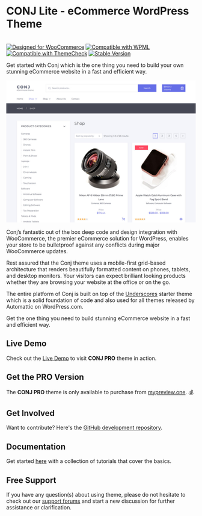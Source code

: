# CONJ Lite - eCommerce WordPress Theme
<br/>[![Designed for WooCommerce](https://img.shields.io/badge/Designed%20for-WooCommerce-9a6b95.svg)](https://www.mypreview.one/conj.html) [![Compatible with WPML](https://img.shields.io/badge/Compatible%20with-WPML-308fb0.svg)](https://wpml.org) [![Compatible with ThemeCheck](https://img.shields.io/badge/ThemeCheck-Passed-c4d658.svg)](http://themecheck.org/score/wordpress-theme-conj-lite.html) [![Stable Version](https://img.shields.io/badge/Stable%20version-1.0.2-8a91ff.svg)](https://wp.me/p8930x-8q)

Get started with Conj which is the one thing you need to build your own stunning eCommerce website in a fast and efficient way. 

![CONJ Lite - eCommerce WordPress Theme](screenshot.jpg)

Conj’s fantastic out of the box deep code and design integration with WooCommerce, the premier eCommerce solution for WordPress, enables your store to be bulletproof against any conflicts during major WooCommerce updates. 

Rest assured that the Conj theme uses a mobile-first grid-based architecture that renders beautifully formatted content on phones, tablets, and desktop monitors. Your visitors can expect brilliant looking products whether they are browsing your website at the office or on the go. 

The entire platform of Conj is built on top of the [Underscores](https://github.com/Automattic/_s) starter theme which is a solid foundation of code and also used for all themes released by Automattic on WordPress.com. 

Get the one thing you need to build stunning eCommerce website in a fast and efficient way.

## Live Demo

Check out the [Live Demo](https://demo.mypreview.one/conj) to visit **CONJ PRO** theme in action.

## Get the PRO Version

The **CONJ PRO** theme is only available to purchase from [mypreview.one](https://www.mypreview.one/conj.html). :moneybag:

## Get Involved

Want to contribute? Here's the [GitHub development repository](https://github.com/mypreview/conj-lite "GitHub development repository").

## Documentation

Get started [here](https://mypreview.github.io/Conj) with a collection of tutorials that cover the basics.

## Free Support

If you have any question(s) about using theme, please do not hesitate to check out our [support forums](https://support.mypreview.one/t/conj-lite) and start a new discussion for further assistance or clarification.
